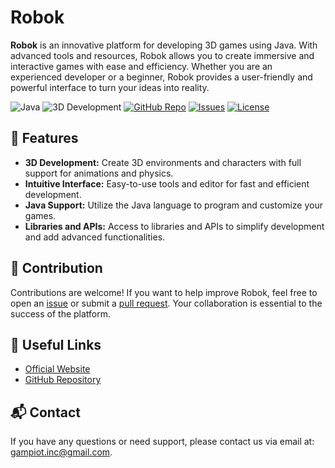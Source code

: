 # Robok

**Robok** is an innovative platform for developing 3D games using Java. With advanced tools and resources, Robok allows you to create immersive and interactive games with ease and efficiency. Whether you are an experienced developer or a beginner, Robok provides a user-friendly and powerful interface to turn your ideas into reality.

![Java](https://img.shields.io/badge/Java-007396?style=for-the-badge&logo=java&logoColor=white)
![3D Development](https://img.shields.io/badge/3D%20Development-000000?style=for-the-badge&logo=3d&logoColor=white)
[![GitHub Repo](https://img.shields.io/github/stars/Robok-inc/robok-engine?style=for-the-badge&logo=github&logoColor=white)](https://github.com/Robok-inc/robok-engine)
[![Issues](https://img.shields.io/github/issues/Robok-inc/robok-engine?style=for-the-badge&logo=github&logoColor=white)](https://github.com/Robok-inc/robok-engine/issues)
[![License](https://img.shields.io/badge/license-GNU-green?style=for-the-badge)](https://github.com/robok-inc/robok-inc.github.io?tab=GPL-3.0-1-ov-file)

## 🚀 Features

- **3D Development:** Create 3D environments and characters with full support for animations and physics.
- **Intuitive Interface:** Easy-to-use tools and editor for fast and efficient development.
- **Java Support:** Utilize the Java language to program and customize your games.
- **Libraries and APIs:** Access to libraries and APIs to simplify development and add advanced functionalities.

## 🤝 Contribution

Contributions are welcome! If you want to help improve Robok, feel free to open an [issue](https://github.com/Robok-inc/robok-engine/issues) or submit a [pull request](https://github.com/Robok-inc/robok-engine/pulls). Your collaboration is essential to the success of the platform.

## 🔗 Useful Links

- [Official Website](https://robok-inc.github.io)
- [GitHub Repository](https://github.com/Robok-inc)

## 📬 Contact

If you have any questions or need support, please contact us via email at: [gampiot.inc@gmail.com](mailto:gampiot.inc@gmail.com).
